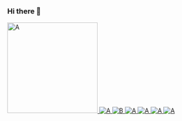 ### Hi there 👋


<a width=102 href="https://jtf.im/">
  <img width="207px" alt="A" src="https://img.shields.io/static/v1?label=blog&message=ww.jtf.im&color=rgb(235,198,90)&style=for-the-badge" />
</a>
<a width=102 href="https://codepen.io/randomyang">
  <img alt="A" src="https://img.shields.io/static/v1?logo=codepen&logoColor=rgb(255,255,255)&label=&message=codepen&color=rgb(0,0,0)&style=for-the-badge" />
</a>
<a width=107 href="https://dribbble.com/randomyang">
  <img alt="B" src="https://img.shields.io/static/v1?logo=dribbble&logoColor=rgb(255,255,255)&label=&message=dribbble&color=rgb(234,76,137)&style=for-the-badge" />
</a>
<a href="https://twitter.com/JHWviuDZH8bcvuM">
  <img alt="A" src="https://img.shields.io/static/v1?logo=twitter&logoColor=rgb(255,255,255)&label=&message=twitter&color=rgb(29,161,242)&style=for-the-badge" />
</a>
<a href="https://www.figma.com/@randomyang">
  <img alt="A" src="https://img.shields.io/static/v1?logo=figma&logoColor=rgb(255,255,255)&label=&message=figma&color=rgb(242,78,30)&style=for-the-badge" />
</a>
<a href="https://github.com/random-yang">
  <img alt="A" src="https://img.shields.io/static/v1?logo=github&logoColor=rgb(255,255,255)&label=&message=github&color=rgb(24,23,23)&style=for-the-badge" />
</a>
<a href="mailto:decoderyang@gmail.com">
  <img alt="A" src="https://img.shields.io/static/v1?logo=gmail&logoColor=rgb(255,255,255)&label=&message=decoderyang@gmail.com&color=rgb(209,72,54)&style=for-the-badge" />
</a>

</br>
</br>
</br>

<!--
**thejtf/thejtf** is a ✨ _special_ ✨ repository because its `README.md` (this file) appears on your GitHub profile.

Here are some ideas to get you started:

- 🔭 I’m currently working on ...
- 🌱 I’m currently learning ...
- 👯 I’m looking to collaborate on ...
- 🤔 I’m looking for help with ...
- 💬 Ask me about ...
- 📫 How to reach me: ...
- 😄 Pronouns: ...
- ⚡ Fun fact: ...
-->
